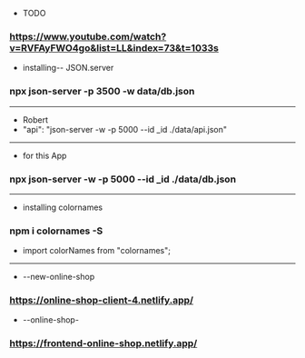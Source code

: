 - TODO
### https://www.youtube.com/watch?v=RVFAyFWO4go&list=LL&index=73&t=1033s 

- installing-- JSON.server
### npx json-server -p 3500 -w data/db.json
---
- Robert
- "api": "json-server -w -p 5000 --id _id ./data/api.json"
---
- for this App
### npx json-server -w -p 5000 --id _id ./data/db.json
---
- installing colornames
### npm i colornames -S
- import colorNames from "colornames";
---
- --new-online-shop
### https://online-shop-client-4.netlify.app/
- --online-shop-
### https://frontend-online-shop.netlify.app/
